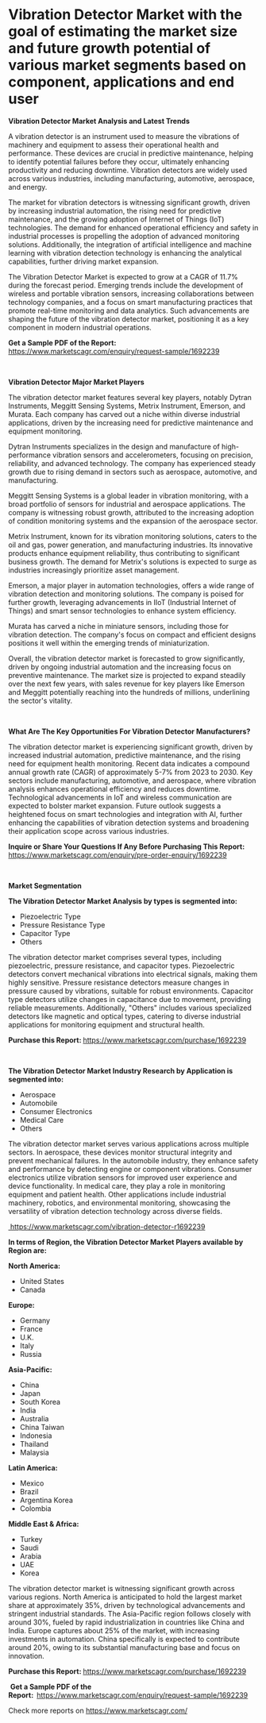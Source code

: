 <p><h1>Vibration Detector Market with the goal of estimating the market size and future growth potential of various market segments based on component, applications and end user</h1></p><p><strong>Vibration Detector Market Analysis and Latest Trends</strong></p>
<p><p>A vibration detector is an instrument used to measure the vibrations of machinery and equipment to assess their operational health and performance. These devices are crucial in predictive maintenance, helping to identify potential failures before they occur, ultimately enhancing productivity and reducing downtime. Vibration detectors are widely used across various industries, including manufacturing, automotive, aerospace, and energy.</p><p>The market for vibration detectors is witnessing significant growth, driven by increasing industrial automation, the rising need for predictive maintenance, and the growing adoption of Internet of Things (IoT) technologies. The demand for enhanced operational efficiency and safety in industrial processes is propelling the adoption of advanced monitoring solutions. Additionally, the integration of artificial intelligence and machine learning with vibration detection technology is enhancing the analytical capabilities, further driving market expansion.</p><p>The Vibration Detector Market is expected to grow at a CAGR of 11.7% during the forecast period. Emerging trends include the development of wireless and portable vibration sensors, increasing collaborations between technology companies, and a focus on smart manufacturing practices that promote real-time monitoring and data analytics. Such advancements are shaping the future of the vibration detector market, positioning it as a key component in modern industrial operations.</p></p>
<p><strong>Get a Sample PDF of the Report:&nbsp;</strong> <a href="https://www.marketscagr.com/enquiry/request-sample/1692239?utm_campaign=3510&utm_medium=2&utm_source=Github&utm_content=ia&utm_term=27032025&utm_id=vibration-detector">https://www.marketscagr.com/enquiry/request-sample/1692239</a></p>
<p>&nbsp;</p>
<p><strong>Vibration Detector Major Market Players</strong></p>
<p><p>The vibration detector market features several key players, notably Dytran Instruments, Meggitt Sensing Systems, Metrix Instrument, Emerson, and Murata. Each company has carved out a niche within diverse industrial applications, driven by the increasing need for predictive maintenance and equipment monitoring.</p><p>Dytran Instruments specializes in the design and manufacture of high-performance vibration sensors and accelerometers, focusing on precision, reliability, and advanced technology. The company has experienced steady growth due to rising demand in sectors such as aerospace, automotive, and manufacturing.</p><p>Meggitt Sensing Systems is a global leader in vibration monitoring, with a broad portfolio of sensors for industrial and aerospace applications. The company is witnessing robust growth, attributed to the increasing adoption of condition monitoring systems and the expansion of the aerospace sector.</p><p>Metrix Instrument, known for its vibration monitoring solutions, caters to the oil and gas, power generation, and manufacturing industries. Its innovative products enhance equipment reliability, thus contributing to significant business growth. The demand for Metrix's solutions is expected to surge as industries increasingly prioritize asset management.</p><p>Emerson, a major player in automation technologies, offers a wide range of vibration detection and monitoring solutions. The company is poised for further growth, leveraging advancements in IIoT (Industrial Internet of Things) and smart sensor technologies to enhance system efficiency.</p><p>Murata has carved a niche in miniature sensors, including those for vibration detection. The company's focus on compact and efficient designs positions it well within the emerging trends of miniaturization.</p><p>Overall, the vibration detector market is forecasted to grow significantly, driven by ongoing industrial automation and the increasing focus on preventive maintenance. The market size is projected to expand steadily over the next few years, with sales revenue for key players like Emerson and Meggitt potentially reaching into the hundreds of millions, underlining the sector's vitality.</p></p>
<p>&nbsp;</p>
<p><strong>What Are The Key Opportunities For Vibration Detector Manufacturers?</strong></p>
<p><p>The vibration detector market is experiencing significant growth, driven by increased industrial automation, predictive maintenance, and the rising need for equipment health monitoring. Recent data indicates a compound annual growth rate (CAGR) of approximately 5-7% from 2023 to 2030. Key sectors include manufacturing, automotive, and aerospace, where vibration analysis enhances operational efficiency and reduces downtime. Technological advancements in IoT and wireless communication are expected to bolster market expansion. Future outlook suggests a heightened focus on smart technologies and integration with AI, further enhancing the capabilities of vibration detection systems and broadening their application scope across various industries.</p></p>
<p><strong>Inquire or Share Your Questions If Any Before Purchasing This Report:</strong> <a href="https://www.marketscagr.com/enquiry/pre-order-enquiry/1692239?utm_campaign=3510&utm_medium=2&utm_source=Github&utm_content=ia&utm_term=27032025&utm_id=vibration-detector">https://www.marketscagr.com/enquiry/pre-order-enquiry/1692239</a></p>
<p>&nbsp;</p>
<p><strong>Market Segmentation</strong></p>
<p><strong>The Vibration Detector Market Analysis by types is segmented into:</strong></p>
<p><ul><li>Piezoelectric Type</li><li>Pressure Resistance Type</li><li>Capacitor Type</li><li>Others</li></ul></p>
<p><p>The vibration detector market comprises several types, including piezoelectric, pressure resistance, and capacitor types. Piezoelectric detectors convert mechanical vibrations into electrical signals, making them highly sensitive. Pressure resistance detectors measure changes in pressure caused by vibrations, suitable for robust environments. Capacitor type detectors utilize changes in capacitance due to movement, providing reliable measurements. Additionally, "Others" includes various specialized detectors like magnetic and optical types, catering to diverse industrial applications for monitoring equipment and structural health.</p></p>
<p><strong>Purchase this Report:&nbsp;</strong><a href="https://www.marketscagr.com/purchase/1692239?utm_campaign=3510&utm_medium=2&utm_source=Github&utm_content=ia&utm_term=27032025&utm_id=vibration-detector">https://www.marketscagr.com/purchase/1692239</a></p>
<p>&nbsp;</p>
<p><strong>The Vibration Detector Market Industry Research by Application is segmented into:</strong></p>
<p><ul><li>Aerospace</li><li>Automobile</li><li>Consumer Electronics</li><li>Medical Care</li><li>Others</li></ul></p>
<p><p>The vibration detector market serves various applications across multiple sectors. In aerospace, these devices monitor structural integrity and prevent mechanical failures. In the automobile industry, they enhance safety and performance by detecting engine or component vibrations. Consumer electronics utilize vibration sensors for improved user experience and device functionality. In medical care, they play a role in monitoring equipment and patient health. Other applications include industrial machinery, robotics, and environmental monitoring, showcasing the versatility of vibration detection technology across diverse fields.</p></p>
<p><a href="https://www.marketscagr.com/vibration-detector-r1692239?utm_campaign=3510&utm_medium=2&utm_source=Github&utm_content=ia&utm_term=27032025&utm_id=vibration-detector">&nbsp;https://www.marketscagr.com/vibration-detector-r1692239</a></p>
<p><strong>In terms of Region, the Vibration Detector Market Players available by Region are:</strong></p>
<p>
    <p> <strong> North America: </strong>
        <ul>
            <li>United States</li>
            <li>Canada</li>
        </ul>
        </p> 
    <p> <strong> Europe: </strong>
        <ul>
            <li>Germany</li>
            <li>France</li>
            <li>U.K.</li>
            <li>Italy</li>
            <li>Russia</li>
        </ul>
        </p> 
    <p> <strong> Asia-Pacific: </strong>
        <ul>
            <li>China</li>
            <li>Japan</li>
            <li>South Korea</li>
            <li>India</li>
            <li>Australia</li>
            <li>China Taiwan</li>
            <li>Indonesia</li>
            <li>Thailand</li>
            <li>Malaysia</li>
        </ul>
        </p> 
    <p> <strong> Latin America: </strong>
        <ul>
            <li>Mexico</li>
            <li>Brazil</li>
            <li>Argentina Korea</li>
            <li>Colombia</li>
        </ul>
        </p> 
    <p> <strong> Middle East & Africa: </strong>
        <ul>
            <li>Turkey</li>
            <li>Saudi</li>
            <li>Arabia</li>
            <li>UAE</li>
            <li>Korea</li>
        </ul>
    </p>
    </p>
<p><p>The vibration detector market is witnessing significant growth across various regions. North America is anticipated to hold the largest market share at approximately 35%, driven by technological advancements and stringent industrial standards. The Asia-Pacific region follows closely with around 30%, fueled by rapid industrialization in countries like China and India. Europe captures about 25% of the market, with increasing investments in automation. China specifically is expected to contribute around 20%, owing to its substantial manufacturing base and focus on innovation.</p></p>
<p><strong>Purchase this Report: </strong><a href="https://www.marketscagr.com/purchase/1692239?utm_campaign=3510&utm_medium=2&utm_source=Github&utm_content=ia&utm_term=27032025&utm_id=vibration-detector">https://www.marketscagr.com/purchase/1692239</a></p>
<p>&nbsp;<strong>Get a Sample PDF of the Report:&nbsp;&nbsp;</strong><a href="https://www.marketscagr.com/enquiry/request-sample/1692239?utm_campaign=3510&utm_medium=2&utm_source=Github&utm_content=ia&utm_term=27032025&utm_id=vibration-detector">https://www.marketscagr.com/enquiry/request-sample/1692239</a></p>
<p><strong></strong></p>
<p>Check more reports on <a href="https://www.marketscagr.com/?utm_campaign=3510&utm_medium=2&utm_source=Github&utm_content=ia&utm_term=27032025&utm_id=vibration-detector">https://www.marketscagr.com/</a></p>